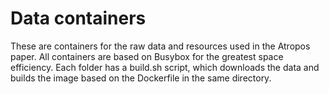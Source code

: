 # Data containers

These are containers for the raw data and resources used in the Atropos paper. All containers are based on Busybox for the greatest space efficiency. Each folder has a build.sh script, which downloads the data and builds the image based on the Dockerfile in the same directory.
